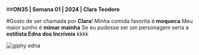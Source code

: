 ##**ON35 | Semana 01 | 2024 | Clara Teodoro**

#Gosto de ser chamada por **Clara**!
Minha comida favorita é **moqueca**
Meu maior sonho é **mimar mainha**
Se eu pudesse ser um personagem seria a **estilista Edna dos Incríveis** kkkk

![giphy edna](https://media3.giphy.com/media/v1.Y2lkPTc5MGI3NjExZnBpaWNrd2VxcjVpMndpdHd6NmhrZm1jbHFiMHkwNm11c3MydGJiZyZlcD12MV9pbnRlcm5hbF9naWZfYnlfaWQmY3Q9Zw/w9gJh05UrbK6Y/giphy.webp)


